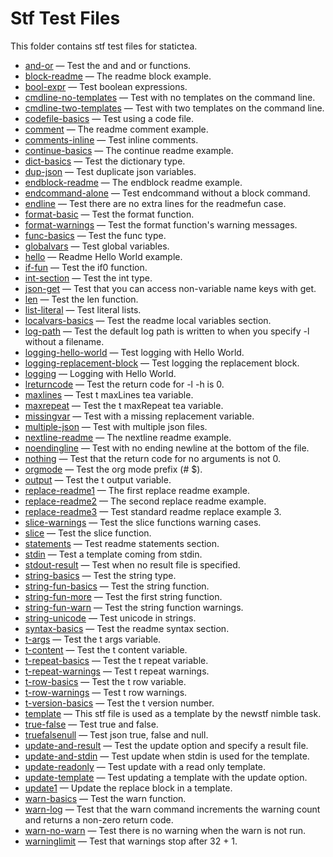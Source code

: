 # Stf Test Files

This folder contains stf test files for statictea.

* [and-or](../testfiles/and-or.stf.md) &mdash; Test the and and or functions.
* [block-readme](../testfiles/block-readme.stf.md) &mdash; The readme block example.
* [bool-expr](../testfiles/bool-expr.stf.md) &mdash; Test boolean expressions.
* [cmdline-no-templates](../testfiles/cmdline-no-templates.stf.md) &mdash; Test with no templates on the command line.
* [cmdline-two-templates](../testfiles/cmdline-two-templates.stf.md) &mdash; Test with two templates on the command line.
* [codefile-basics](../testfiles/codefile-basics.stf.md) &mdash; Test using a code file.
* [comment](../testfiles/comment.stf.md) &mdash; The readme comment example.
* [comments-inline](../testfiles/comments-inline.stf.md) &mdash; Test inline comments.
* [continue-basics](../testfiles/continue-basics.stf.md) &mdash; The continue readme example.
* [dict-basics](../testfiles/dict-basics.stf.md) &mdash; Test the dictionary type.
* [dup-json](../testfiles/dup-json.stf.md) &mdash; Test duplicate json variables.
* [endblock-readme](../testfiles/endblock-readme.stf.md) &mdash; The endblock readme example.
* [endcommand-alone](../testfiles/endcommand-alone.stf.md) &mdash; Test endcommand without a block command.
* [endline](../testfiles/endline.stf.md) &mdash; Test there are no extra lines for the readmefun case.
* [format-basic](../testfiles/format-basic.stf.md) &mdash; Test the format function.
* [format-warnings](../testfiles/format-warnings.stf.md) &mdash; Test the format function's warning messages.
* [func-basics](../testfiles/func-basics.stf.md) &mdash; Test the func type.
* [globalvars](../testfiles/globalvars.stf.md) &mdash; Test global variables.
* [hello](../testfiles/hello.stf.md) &mdash; Readme Hello World example.
* [if-fun](../testfiles/if-fun.stf.md) &mdash; Test the if0 function.
* [int-section](../testfiles/int-section.stf.md) &mdash; Test the int type.
* [json-get](../testfiles/json-get.stf.md) &mdash; Test that you can access non-variable name keys with get.
* [len](../testfiles/len.stf.md) &mdash; Test the len function.
* [list-literal](../testfiles/list-literal.stf.md) &mdash; Test literal lists.
* [localvars-basics](../testfiles/localvars-basics.stf.md) &mdash; Test the readme local variables section.
* [log-path](../testfiles/log-path.stf.md) &mdash; Test the default log path is written to when you specify -l without a
filename.
* [logging-hello-world](../testfiles/logging-hello-world.stf.md) &mdash; Test logging with Hello World.
* [logging-replacement-block](../testfiles/logging-replacement-block.stf.md) &mdash; Test logging the replacement block.
* [logging](../testfiles/logging.stf.md) &mdash; Logging with Hello World.
* [lreturncode](../testfiles/lreturncode.stf.md) &mdash; Test the return code for -l -h is 0.
* [maxlines](../testfiles/maxlines.stf.md) &mdash; Test t maxLines tea variable.
* [maxrepeat](../testfiles/maxrepeat.stf.md) &mdash; Test the t maxRepeat tea variable.
* [missingvar](../testfiles/missingvar.stf.md) &mdash; Test with a missing replacement variable.
* [multiple-json](../testfiles/multiple-json.stf.md) &mdash; Test with multiple json files.
* [nextline-readme](../testfiles/nextline-readme.stf.md) &mdash; The nextline readme example.
* [noendingline](../testfiles/noendingline.stf.md) &mdash; Test with no ending newline at the bottom of the file.
* [nothing](../testfiles/nothing.stf.md) &mdash; Test that the return code for no arguments is not 0.
* [orgmode](../testfiles/orgmode.stf.md) &mdash; Test the org mode prefix (# $).
* [output](../testfiles/output.stf.md) &mdash; Test the t output variable.
* [replace-readme1](../testfiles/replace-readme1.stf.md) &mdash; The first replace readme example.
* [replace-readme2](../testfiles/replace-readme2.stf.md) &mdash; The second replace readme example.
* [replace-readme3](../testfiles/replace-readme3.stf.md) &mdash; Test standard readme replace example 3.
* [slice-warnings](../testfiles/slice-warnings.stf.md) &mdash; Test the slice functions warning cases.
* [slice](../testfiles/slice.stf.md) &mdash; Test the slice function.
* [statements](../testfiles/statements.stf.md) &mdash; Test readme statements section.
* [stdin](../testfiles/stdin.stf.md) &mdash; Test a template coming from stdin.
* [stdout-result](../testfiles/stdout-result.stf.md) &mdash; Test when no result file is specified.
* [string-basics](../testfiles/string-basics.stf.md) &mdash; Test the string type.
* [string-fun-basics](../testfiles/string-fun-basics.stf.md) &mdash; Test the string function.
* [string-fun-more](../testfiles/string-fun-more.stf.md) &mdash; Test the first string function.
* [string-fun-warn](../testfiles/string-fun-warn.stf.md) &mdash; Test the string function warnings.
* [string-unicode](../testfiles/string-unicode.stf.md) &mdash; Test unicode in strings.
* [syntax-basics](../testfiles/syntax-basics.stf.md) &mdash; Test the readme syntax section.
* [t-args](../testfiles/t-args.stf.md) &mdash; Test the t args variable.
* [t-content](../testfiles/t-content.stf.md) &mdash; Test the t content variable.
* [t-repeat-basics](../testfiles/t-repeat-basics.stf.md) &mdash; Test the t repeat variable.
* [t-repeat-warnings](../testfiles/t-repeat-warnings.stf.md) &mdash; Test t repeat warnings.
* [t-row-basics](../testfiles/t-row-basics.stf.md) &mdash; Test the t row variable.
* [t-row-warnings](../testfiles/t-row-warnings.stf.md) &mdash; Test t row warnings.
* [t-version-basics](../testfiles/t-version-basics.stf.md) &mdash; Test the t version number.
* [template](../testfiles/template.stf.md) &mdash; This stf file is used as a template by the newstf nimble task.
* [true-false](../testfiles/true-false.stf.md) &mdash; Test true and false.
* [truefalsenull](../testfiles/truefalsenull.stf.md) &mdash; Test json true, false and null.
* [update-and-result](../testfiles/update-and-result.stf.md) &mdash; Test the update option and specify a result file.
* [update-and-stdin](../testfiles/update-and-stdin.stf.md) &mdash; Test update when stdin is used for the template.
* [update-readonly](../testfiles/update-readonly.stf.md) &mdash; Test update with a read only template.
* [update-template](../testfiles/update-template.stf.md) &mdash; Test updating a template with the update option.
* [update1](../testfiles/update1.stf.md) &mdash; Update the replace block in a template.
* [warn-basics](../testfiles/warn-basics.stf.md) &mdash; Test the warn function.
* [warn-log](../testfiles/warn-log.stf.md) &mdash; Test that the warn command increments the warning count and returns a
non-zero return code.
* [warn-no-warn](../testfiles/warn-no-warn.stf.md) &mdash; Test there is no warning when the warn is not run.
* [warninglimit](../testfiles/warninglimit.stf.md) &mdash; Test that warnings stop after 32 + 1.

